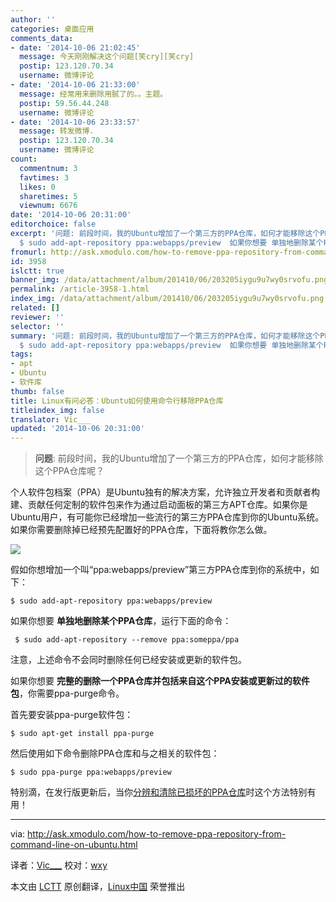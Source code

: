 ```yaml
---
author: ''
categories: 桌面应用
comments_data:
- date: '2014-10-06 21:02:45'
  message: 今天刚刚解决这个问题[笑cry][笑cry]
  postip: 123.120.70.34
  username: 微博评论
- date: '2014-10-06 21:33:00'
  message: 经常用来删除用腻了的。。主题。
  postip: 59.56.44.248
  username: 微博评论
- date: '2014-10-06 23:33:57'
  message: 转发微博.
  postip: 123.120.70.34
  username: 微博评论
count:
  commentnum: 3
  favtimes: 3
  likes: 0
  sharetimes: 5
  viewnum: 6676
date: '2014-10-06 20:31:00'
editorchoice: false
excerpt: '问题: 前段时间，我的Ubuntu增加了一个第三方的PPA仓库，如何才能移除这个PPA仓库呢？  个人软件包档案（PPA）是Ubuntu独有的解决方案，允许独立开发者和贡献者构建、贡献任何定制的软件包来作为通过启动面板的第三方APT仓库。如果你是Ubuntu用户，有可能你已经增加一些流行的第三方PPA仓库到你的Ubuntu系统。如果你需要删除掉已经预先配置好的PPA仓库，下面将教你怎么做。  假如你想增加一个叫ppa:webapps/preview第三方PPA仓库到你的系统中，如下：
  $ sudo add-apt-repository ppa:webapps/preview  如果你想要 单独地删除某个PPA仓库，'
fromurl: http://ask.xmodulo.com/how-to-remove-ppa-repository-from-command-line-on-ubuntu.html
id: 3958
islctt: true
banner_img: /data/attachment/album/201410/06/203205iygu9u7wy0srvofu.png
permalink: /article-3958-1.html
index_img: /data/attachment/album/201410/06/203205iygu9u7wy0srvofu.png.thumb.jpg
related: []
reviewer: ''
selector: ''
summary: '问题: 前段时间，我的Ubuntu增加了一个第三方的PPA仓库，如何才能移除这个PPA仓库呢？  个人软件包档案（PPA）是Ubuntu独有的解决方案，允许独立开发者和贡献者构建、贡献任何定制的软件包来作为通过启动面板的第三方APT仓库。如果你是Ubuntu用户，有可能你已经增加一些流行的第三方PPA仓库到你的Ubuntu系统。如果你需要删除掉已经预先配置好的PPA仓库，下面将教你怎么做。  假如你想增加一个叫ppa:webapps/preview第三方PPA仓库到你的系统中，如下：
  $ sudo add-apt-repository ppa:webapps/preview  如果你想要 单独地删除某个PPA仓库，'
tags:
- apt
- Ubuntu
- 软件库
thumb: false
title: Linux有问必答：Ubuntu如何使用命令行移除PPA仓库
titleindex_img: false
translator: Vic___
updated: '2014-10-06 20:31:00'
---
```



> 
> **问题**: 前段时间，我的Ubuntu增加了一个第三方的PPA仓库，如何才能移除这个PPA仓库呢？
> 
> 
> 


个人软件包档案（PPA）是Ubuntu独有的解决方案，允许独立开发者和贡献者构建、贡献任何定制的软件包来作为通过启动面板的第三方APT仓库。如果你是Ubuntu用户，有可能你已经增加一些流行的第三方PPA仓库到你的Ubuntu系统。如果你需要删除掉已经预先配置好的PPA仓库，下面将教你怎么做。


![](/data/attachment/album/201410/06/203205iygu9u7wy0srvofu.png)


假如你想增加一个叫“ppa:webapps/preview”第三方PPA仓库到你的系统中，如下：



```
$ sudo add-apt-repository ppa:webapps/preview

```

如果你想要 **单独地删除某个PPA仓库**，运行下面的命令：



```
 $ sudo add-apt-repository --remove ppa:someppa/ppa 

```

注意，上述命令不会同时删除任何已经安装或更新的软件包。


如果你想要 **完整的删除一个PPA仓库并包括来自这个PPA安装或更新过的软件包**，你需要ppa-purge命令。


首先要安装ppa-purge软件包：



```
$ sudo apt-get install ppa-purge 

```

然后使用如下命令删除PPA仓库和与之相关的软件包：



```
$ sudo ppa-purge ppa:webapps/preview 

```

特别滴，在发行版更新后，当你[分辨和清除已损坏的PPA仓库](http://ask.xmodulo.com/find-remove-obsolete-ppa-repositories-ubuntu.html)时这个方法特别有用！




---


via: <http://ask.xmodulo.com/how-to-remove-ppa-repository-from-command-line-on-ubuntu.html>


译者：[Vic\_\_\_](http://www.vicyu.net) 校对：[wxy](https://github.com/wxy)


本文由 [LCTT](https://github.com/LCTT/TranslateProject) 原创翻译，[Linux中国](http://linux.cn/) 荣誉推出